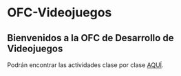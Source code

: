 # OFC-Videojuegos
## Bienvenidos a la OFC de Desarrollo de Videojuegos  
Podrán encontrar las actividades clase por clase [AQUÍ]([https://pages.github.com/](https://github.com/jeronimosanchezperuga/OFC-Videojuegos/wiki)).

  
